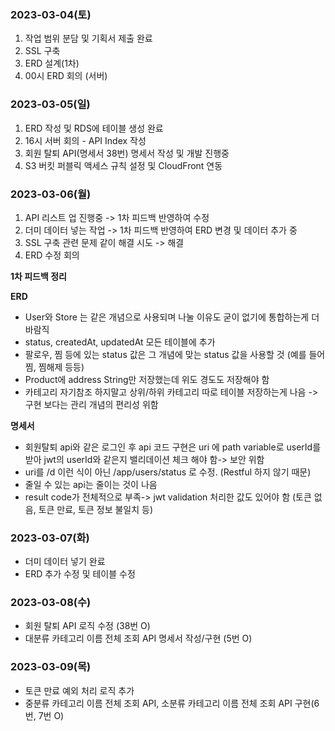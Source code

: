 ### 2023-03-04(토)
1. 작업 범위 분담 및 기획서 제출 완료
2. SSL 구축
3. ERD 설계(1차)
4. 00시 ERD 회의 (서버)

### 2023-03-05(일)
1. ERD 작성 및 RDS에 테이블 생성 완료
2. 16시 서버 회의 - API Index 작성
3. 회원 탈퇴 API(명세서 38번) 명세서 작성 및 개발 진행중
4. S3 버킷 퍼블릭 액세스 규칙 설정 및 CloudFront 연동

### 2023-03-06(월)
1. API 리스트 업 진행중 -> 1차 피드백 반영하여 수정
2. 더미 데이터 넣는 작업 -> 1차 피드백 반영하여 ERD 변경 및 데이터 추가 중
3. SSL 구축 관련 문제 같이 해결 시도 -> 해결
4. ERD 수정 회의

**1차 피드백 정리**

**ERD**
- User와 Store 는 같은 개념으로 사용되며 나눌 이유도 굳이 없기에 통합하는게 더 바람직
- status, createdAt, updatedAt 모든 테이블에 추가
- 팔로우, 찜 등에 있는 status 값은 그 개념에 맞는 status 값을 사용할 것 (예를 들어 찜, 찜해제 등등)
- Product에 address String만 저장했는데 위도 경도도 저장해야 함
- 카테고리 자기참조 하지말고 상위/하위 카테고리 따로 테이블 저장하는게 나음 -> 구현 보다는 관리 개념의 편리성 위함

**명세서**

- 회원탈퇴 api와 같은 로그인 후 api 코드 구현은 uri 에 path variable로 userId를 받아 jwt의 userId와 같은지 밸리데이션 체크 해야 함-> 보안 위함
- uri를 /d 이런 식이 아닌 /app/users/status 로 수정. (Restful 하지 않기 때문)
- 줄일 수 있는 api는 줄이는 것이 나음
- result code가 전체적으로 부족-> jwt validation 처리한 값도 있어야 함 (토큰 없음, 토큰 만료, 토큰 정보 불일치 등)

### 2023-03-07(화)
- 더미 데이터 넣기 완료
- ERD 추가 수정 및 테이블 수정

### 2023-03-08(수)
- 회원 탈퇴 API 로직 수정 (38번 O)
- 대분류 카테고리 이름 전체 조회 API 명세서 작성/구현 (5번 O)

### 2023-03-09(목)
- 토큰 만료 예외 처리 로직 추가
- 중분류 카테고리 이름 전체 조회 API, 소분류 카테고리 이름 전체 조회 API 구현(6번, 7번 O)

